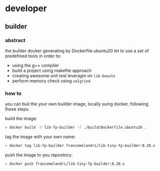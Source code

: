 # developer

## builder

### abstract

the builder docker generating by Dockerfile.ubuntu20 let to use a set of predefined tools in order to:

- using the g++ compiler
- build a project using makefile approach
- creating awesome unit test leveragin on `lib-boosts`
- perform memory check using `valgrind`

### how to

you can buil the your own builder image, locally suing docker, following these steps.

build the image:

```bash
> docker build -t lib-fp-builder -f ./build/Dockerfile.ubuntu20 .
```

tag the image with your own name:

```bash
> docker tag lib-fp-builder francomelandri/lib-tiny-fp-builder:0.20.x
```

push the image to you repository:

```bash
> docker push francomelandri/lib-tiny-fp-builder:0.20.x
```


